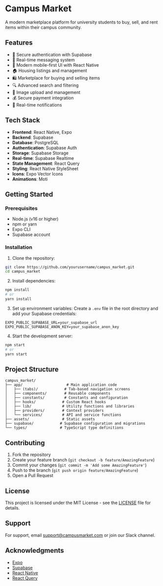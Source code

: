 # Campus Market

A modern marketplace platform for university students to buy, sell, and rent items within their campus community.

## Features

- 🔐 Secure authentication with Supabase
- 💬 Real-time messaging system
- 📱 Modern mobile-first UI with React Native
- 🏠 Housing listings and management
- 🛍️ Marketplace for buying and selling items
- 🔍 Advanced search and filtering
- 📸 Image upload and management
- 💰 Secure payment integration
- 🔔 Real-time notifications

## Tech Stack

- **Frontend**: React Native, Expo
- **Backend**: Supabase
- **Database**: PostgreSQL
- **Authentication**: Supabase Auth
- **Storage**: Supabase Storage
- **Real-time**: Supabase Realtime
- **State Management**: React Query
- **Styling**: React Native StyleSheet
- **Icons**: Expo Vector Icons
- **Animations**: Moti

## Getting Started

### Prerequisites

- Node.js (v16 or higher)
- npm or yarn
- Expo CLI
- Supabase account

### Installation

1. Clone the repository:
```bash
git clone https://github.com/yourusername/campus_market.git
cd campus_market
```

2. Install dependencies:
```bash
npm install
# or
yarn install
```

3. Set up environment variables:
Create a `.env` file in the root directory and add your Supabase credentials:
```
EXPO_PUBLIC_SUPABASE_URL=your_supabase_url
EXPO_PUBLIC_SUPABASE_ANON_KEY=your_supabase_anon_key
```

4. Start the development server:
```bash
npm start
# or
yarn start
```

## Project Structure

```
campus_market/
├── app/                    # Main application code
│   ├── (tabs)/            # Tab-based navigation screens
│   ├── components/        # Reusable components
│   ├── constants/         # Constants and configuration
│   ├── hooks/            # Custom React hooks
│   ├── lib/              # Utility functions and libraries
│   ├── providers/        # Context providers
│   └── services/         # API and service functions
├── assets/               # Static assets
├── supabase/            # Supabase configuration and migrations
└── types/               # TypeScript type definitions
```

## Contributing

1. Fork the repository
2. Create your feature branch (`git checkout -b feature/AmazingFeature`)
3. Commit your changes (`git commit -m 'Add some AmazingFeature'`)
4. Push to the branch (`git push origin feature/AmazingFeature`)
5. Open a Pull Request

## License

This project is licensed under the MIT License - see the [LICENSE](LICENSE) file for details.

## Support

For support, email support@campusmarket.com or join our Slack channel.

## Acknowledgments

- [Expo](https://expo.dev/)
- [Supabase](https://supabase.io/)
- [React Native](https://reactnative.dev/)
- [React Query](https://tanstack.com/query/latest) 